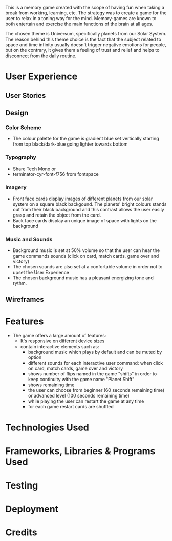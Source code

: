 
<p> This is a memory game created with the scope of having 
    fun when taking a break from working, learning, etc. The strategy was to create a 
    game for the user to relax in a toning way for the mind. Memory-games are known to
    both entertain and exercise the main functions of the brain at all ages.
</p>
<p>
    The chosen theme is Universum, specifically planets from our Solar System. 
    The reason behind this theme choice is the fact that the subject related to space 
    and time infinity usually doesn't trigger negative emotions for people, but on the
     contrary, it gives them a feeling of trust and relief and helps to disconnect from the 
     daily routine.
</p>

# User Experience
## User Stories
## Design
### Color Scheme
-   The colour palette for the game is gradient blue set vertically starting from top black/dark-blue going lighter towards bottom
### Typography
-   Share Tech Mono or 
-   terminator-cyr-font-f756 from fontspace
### Imagery
-   Front face cards display images of different planets from our solar system on a square 
black backgound. The planets' bright colours stands out from their black background and this contrast 
allows the user easily grasp and retain the object from the card.
-   Back face cards display an unique image of space with lights on the background
### Music and Sounds
-   Background music is set at 50% volume so that the user can hear the game commands sounds 
(click on card, match cards, game over and victory)
-   The chosen sounds are also set at a confortable volume in order not to upset the User Experience
-   The chosen background music has a pleasant energizing tone and rythm.
## Wireframes
# Features
-   The game offers a large amount of features:
    -   It's responsive on different device sizes
    -   contain interactive elements such as:
        -   background music which plays by default and can be muted by option
        -   different sounds for each interactive user command: when click on card, match cards, game 
        over and victory
        -   shows number of flips named in the game "shifts" in order to keep continuity with the game name "Planet Shift"
        -   shows remaining time
        -   the user can choose from beginner (60 seconds remaining time) or advanced level (100 seconds remaining time)
        -   while playing the user can restart the game at any time
        -   for each game restart cards are shuffled
# Technologies Used
# Frameworks, Libraries & Programs Used
# Testing
# Deployment
# Credits